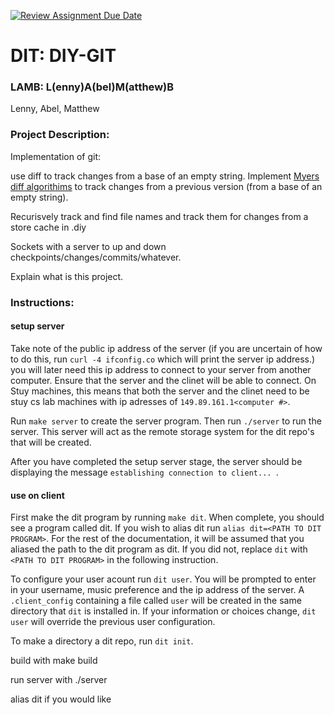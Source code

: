 [![Review Assignment Due Date](https://classroom.github.com/assets/deadline-readme-button-22041afd0340ce965d47ae6ef1cefeee28c7c493a6346c4f15d667ab976d596c.svg)](https://classroom.github.com/a/Vh67aNdh)
# DIT: DIY-GIT

### LAMB: L(enny)A(bel)M(atthew)B

Lenny, Abel, Matthew
       
### Project Description:

Implementation of git:

use diff to track changes from a base of an empty string.
Implement [Myers diff algorithims](https://ably.com/blog/practical-guide-to-diff-algorithms) to track changes from a previous version (from a base of an empty string).

Recurisvely track and find file names and track them for changes from a store cache in .diy

Sockets with a server to up and down checkpoints/changes/commits/whatever.

Explain what is this project.
  
### Instructions:

#### setup server

Take note of the public ip address of the server (if you are uncertain of how to do this, run `curl -4 ifconfig.co` which will print the server ip address.) you will later need this ip address to connect to your server from another computer. Ensure that the server and the clinet will be able to connect. On Stuy machines, this means that both the server and the clinet need to be stuy cs lab machines with ip adresses of `149.89.161.1<computer #>`.

Run `make server` to create the server program. Then run `./server` to run the server. This server will act as the remote storage system for the dit repo's that will be created. 

After you have completed the setup server stage, the server should be displaying the message `establishing connection to client... `.

#### use on client

First make the dit program by running `make dit`. When complete, you should see a program called dit. If you wish to alias dit run `alias dit=<PATH TO DIT PROGRAM>`. For the rest of the documentation, it will be assumed that you aliased the path to the dit program as dit. If you did not, replace `dit` with `<PATH TO DIT PROGRAM>` in the following instruction.

To configure your user acount run `dit user`. You will be prompted to enter in your username, music preference and the ip address of the server. A `.client_config` containing a file called `user` will be created in the same directory that `dit` is installed in. If your information or choices change, `dit user` will override the previous user configuration.

To make a directory a dit repo, run `dit init`.

build with make build

run server with ./server

alias dit if you would like



